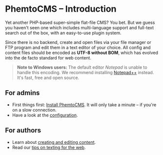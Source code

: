 # PhemtoCMS &ndash; Introduction

Yet another PHP-based super-simple flat-file CMS? You bet. But we guess you haven't seen one which includes multi-language support and full-text search out of the box, with an easy-to-use plugin system.

Since there is no backend, create and open files via your file manager or FTP program and edit them in a text editor of your choice. All config and content files should be encoded as **UTF-8 without BOM**, which has evolved into the de facto standard for web content.

> <a name="note-about-notepad"></a> **Note to Windows users:** The default editor *Notepad* is unable to handle this encoding. We recommend installing [Notepad++](https://notepad-plus-plus.org/) instead. It's fast, free and open source.

## For admins

- First things first: [Install PhemtoCMS](installation.en.md). It will only take a minute &ndash; if you're on a slow connection.
- Have a look at the [configuration](configuration.en.md).

## For authors

- Learn about [creating and editing content](managing-content.en.md).
- Read our [tips on texting for the web](texting-for-the-web.en.md).
